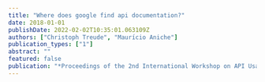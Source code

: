 ```yaml
---
title: "Where does google find api documentation?"
date: 2018-01-01
publishDate: 2022-02-02T10:35:01.063109Z
authors: ["Christoph Treude", "Maurı́cio Aniche"]
publication_types: ["1"]
abstract: ""
featured: false
publication: "*Proceedings of the 2nd International Workshop on API Usage and Evolution*"
---
```


